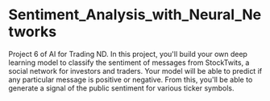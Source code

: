 # Sentiment_Analysis_with_Neural_Networks
Project 6 of AI for Trading ND. 
In this project, you'll build your own deep learning model to classify the sentiment of messages from StockTwits, a social network for investors and traders. Your model will be able to predict if any particular message is positive or negative. From this, you'll be able to generate a signal of the public sentiment for various ticker symbols.
